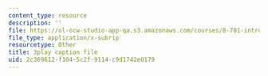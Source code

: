 ```yaml
---
content_type: resource
description: ''
file: https://ol-ocw-studio-app-qa.s3.amazonaws.com/courses/8-701-introduction-to-nuclear-and-particle-physics-fall-2020/2c369612f1045c2f9114c9d1742e0179_lF-LM9CdiVk.vtt
file_type: application/x-subrip
resourcetype: Other
title: 3play caption file
uid: 2c369612-f104-5c2f-9114-c9d1742e0179
---
```

